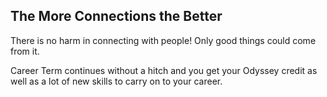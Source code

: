 ## The More Connections the Better

There is no harm in connecting with people! Only good things could come from it.

Career Term continues without a hitch and you get your Odyssey credit as well as a lot of new skills to carry on to your career.  
